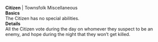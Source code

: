 **Citizen** | Townsfolk Miscellaneous  
__Basics__    
The Citizen has no special abilities.  
__Details__   
All the Citizen vote during the day on whomever they suspect to be an enemy, and hope during the night that they won’t get killed.  

